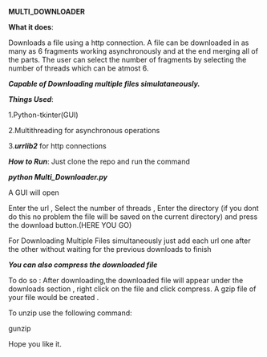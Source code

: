 
**MULTI_DOWNLOADER**

**What it does**:

Downloads a file using a http connection. A file can be downloaded in as many as 6 fragments working asynchronously and at the end merging all of the parts.
The user can select the number of fragments by selecting the number of threads which can be atmost 6.

***Capable of Downloading multiple files simulataneously.***  

***Things Used***:

1.Python-tkinter(GUI)

2.Multithreading for asynchronous operations

3.***urrlib2*** for http connections


***How to Run***:
Just clone the repo and run the command 

***python Multi_Downloader.py***

A GUI will open 

Enter the url , Select the number of threads , Enter the directory (if you dont do this no problem the file will be saved on the current 
directory) and press the download button.(HERE YOU GO)

For Downloading Multiple Files simultaneously just add each url one after the other without waiting for the previous downloads to finish 

***You can also compress the downloaded file***
 
 To do so :
 After downloading,the downloaded file will appear under the downloads section , right click on the file and click compress.
 A gzip file of your file would be created .
 
 To unzip use the following command:
 
 gunzip <filename>
 
 


Hope you like it.

